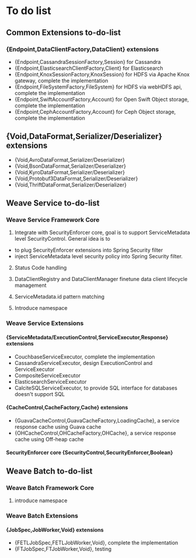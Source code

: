 # To do list

## Common Extensions to-do-list
### {Endpoint,DataClientFactory,DataClient} extensions
- {Endpoint,CassandraSessionFactory,Session} for Cassandra
- {Endpoint,ElasticsearchClientFactory,Client} for Elasticsearch
- {Endpoint,KnoxSessionFactory,KnoxSession} for HDFS via Apache Knox gateway, complete the implementation
- {Endpoint,FileSystemFactory,FileSystem} for HDFS via webHDFS api, complete the implementation
- {Endpoint,SwiftAccountFactory,Account} for Open Swift Object storage, complete the implementation
- {Endpoint,CephAccountFactory,Account} for Ceph Object storage, complete the implementation

## {Void,DataFormat,Serializer/Deserializer} extensions
- {Void,AvroDataFormat,Serializer/Deserializer}
- {Void,BsonDataFormat,Serializer/Deserializer}
- {Void,KyroDataFormat,Serializer/Deserializer}
- {Void,Protobuf3DataFormat,Serializer/Deserializer}
- {Void,ThriftDataFormat,Serializer/Deserializer}

## Weave Service to-do-list

### Weave Service Framework Core
1. Integrate with SecurityEnforcer core, goal is to support ServiceMetadata level SecurityControl. General idea is to 
- to plug SecurityEnforcer extensions into Spring Security filter
- inject ServiceMetadata level security policy into Spring Security filter.

2. Status Code handling

3. DataClientRegistry and DataClientManager finetune data client lifecycle management

4. ServiceMetadata.id pattern matching

5. Introduce namespace

### Weave Service Extensions

#### {ServiceMetadata/ExecutionControl,ServiceExecutor,Response} extensions
- CouchbaseServiceExecutor, complete the implementation
- CassandraServiceExecutor, design ExecutionControl and ServiceExecutor
- CompositeServiceExecutor
- ElasticsearchServiceExecutor
- CalciteSQLServiceExecutor, to provide SQL interface for databases doesn't support SQL

#### {CacheControl,CacheFactory,Cache} extensions
- {GuavaCacheControl,GuavaCacheFactory,LoadingCache}, a service response cache using Guava cache
- {OHCacheControl,OHCacheFactory,OHCache}, a service response cache using Off-heap cache

#### SecurityEnforcer core {SecurityControl,SecurityEnforcer,Boolean}

## Weave Batch to-do-list

### Weave Batch Framework Core
1. introduce namespace

### Weave Batch Extensions

#### {JobSpec,JobWorker,Void} extensions
- {FETLJobSpec,FETLJobWorker,Void}, complete the implementation
- {FTJobSpec,FTJobWorker,Void}, testing

